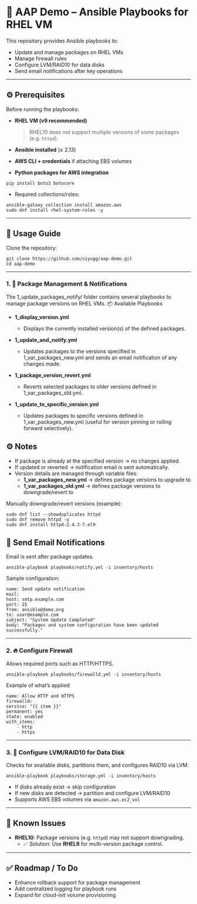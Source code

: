# 📘 AAP Demo – Ansible Playbooks for RHEL VM

This repository provides Ansible playbooks to:  

- Update and manage packages on RHEL VMs  
- Manage firewall rules  
- Configure LVM/RAID10 for data disks  
- Send email notifications after key operations  

---

## ⚙️ Prerequisites

Before running the playbooks:

- **RHEL VM (v9 recommended)**  
  > RHEL10 does not support multiple versions of some packages (e.g. `httpd`).  

- **Ansible installed** (≥ 2.13)  

- **AWS CLI + credentials** if attaching EBS volumes  

- **Python packages for AWS integration**
```console
pip install boto3 botocore
```
- Required collections/roles:
```console
ansible-galaxy collection install amazon.aws
sudo dnf install rhel-system-roles -y
```
---

## 🚀 Usage Guide

Clone the repository:
```console
git clone https://github.com/siyugg/aap-demo.git
cd aap-demo
```
---

### 1. 🔄 Package Management & Notifications
The 1_update_packages_notify/ folder contains several playbooks to manage package versions on RHEL VMs.
📦 Available Playbooks
- **1_display_version.yml**
    - Displays the currently installed version(s) of the defined packages.

- **1_update_and_notify.yml**
    - Updates packages to the versions specified in 1_var_packages_new.yml and sends an email notification of any changes made.

- **1_package_version_revert.yml**
    - Reverts selected packages to older versions defined in 1_var_packages_old.yml.

- **1_update_to_specific_version.yml**
    - Updates packages to specific versions defined in 1_var_packages_new.yml (useful for version pinning or rolling forward selectively).

## ⚙️ Notes
- If package is already at the specified version → no changes applied.
- If updated or reverted → notification email is sent automatically.
- Version details are managed through variable files:
    - **1_var_packages_new.yml** → defines package versions to upgrade to
    - **1_var_packages_old.yml** → defines package versions to downgrade/revert to

Manually downgrade/revert versions (example):
```console
sudo dnf list --showduplicates httpd
sudo dnf remove httpd -y
sudo dnf install httpd-2.4.3-7.el9
```
## 📧 Send Email Notifications
Email is sent after package updates.  
```console
ansible-playbook playbooks/notify.yml -i inventory/hosts
```
Sample configuration:
```console
name: Send update notification
mail:
host: smtp.example.com
port: 25
from: ansible@demo.org
to: user@example.com
subject: "System Update Completed"
body: "Packages and system configuration have been updated successfully."
```
---

### 2. 🔥 Configure Firewall
Allows required ports such as HTTP/HTTPS.  
```console
ansible-playbook playbooks/firewalld.yml -i inventory/hosts
```
Example of what’s applied:
```console
name: Allow HTTP and HTTPS
firewalld:
service: "{{ item }}"
permanent: yes
state: enabled
with_items:
    - http
    - https
```
---

### 3. 💾 Configure LVM/RAID10 for Data Disk
Checks for available disks, partitions them, and configures RAID10 via LVM.  
```console
ansible-playbook playbooks/storage.yml -i inventory/hosts
```
- If disks already exist → skip configuration  
- If new disks are detected → partition and configure LVM/RAID10  
- Supports AWS EBS volumes via `amazon.aws.ec2_vol`  

---

## 🛑 Known Issues
- **RHEL10**: Package versions (e.g. `httpd`) may not support downgrading.  
  - ✅ Solution: Use **RHEL9** for multi-version package control.  

---

## ✅ Roadmap / To Do
- Enhance rollback support for package management  
- Add centralized logging for playbook runs  
- Expand for cloud-init volume provisioning  